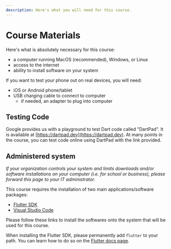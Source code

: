```yaml
---
description: Here's what you will need for this course.
---
```


# Course Materials

Here's what is absolutely necessary for this course:

* a computer running MacOS \(recommended\), Windows, or Linux
* access to the internet
* ability to install software on your system

If you want to test your phone out on real devices, you will need:

* iOS or Android phone/tablet
* USB charging cable to connect to computer
  * if needed, an adapter to plug into computer

## Testing Code

Google provides us with a playground to test Dart code called "DartPad". It is available at [https://dartpad.dev](https://dartpad.dev). At many points in the course, you can test code online using DartPad with the link provided.

## Administered system

_If your organization controls your system and limits downloads and/or software installations on your computer \(i.e. for school or business\), please forward this page to your IT administrator._

This course requires the installation of two main applications/software packages:

* [Flutter SDK](https://flutter.dev/docs/get-started/install)
* [Visual Studio Code](https://code.visualstudio.com)

Please follow these links to install the softwares onto the system that will be used for this course.

When installing the Flutter SDK, please permanently add `flutter` to your path. You can learn how to do so on the [Flutter docs page](https://flutter.dev/docs/get-started/install/macos#update-your-path). 

